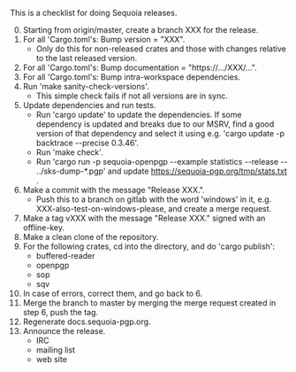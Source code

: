 This is a checklist for doing Sequoia releases.

 0. Starting from origin/master, create a branch XXX for the release.
 1. For all 'Cargo.toml's: Bump version = "XXX".
       - Only do this for non-released crates and those with changes
         relative to the last released version.
 2. For all 'Cargo.toml's: Bump documentation = "https://.../XXX/...".
 3. For all 'Cargo.toml's: Bump intra-workspace dependencies.
 4. Run 'make sanity-check-versions'.
       - This simple check fails if not all versions are in sync.
 5. Update dependencies and run tests.
       - Run 'cargo update' to update the dependencies.  If some
         dependency is updated and breaks due to our MSRV, find a good
         version of that dependency and select it using e.g. 'cargo
         update -p backtrace --precise 0.3.46'.
       - Run 'make check'.
       - Run 'cargo run -p sequoia-openpgp --example statistics
         --release -- ../sks-dump-*.pgp' and update
         https://sequoia-pgp.org/tmp/stats.txt .
 6. Make a commit with the message "Release XXX.".
       - Push this to a branch on gitlab with the word 'windows' in
         it, e.g. XXX-also-test-on-windows-please, and create a merge
         request.
 7. Make a tag vXXX with the message "Release XXX." signed with an
    offline-key.
 8. Make a clean clone of the repository.
 9. For the following crates, cd into the directory, and do 'cargo
    publish':
       - buffered-reader
       - openpgp
       - sop
       - sqv
10. In case of errors, correct them, and go back to 6.
11. Merge the branch to master by merging the merge request created in
    step 6, push the tag.
12. Regenerate docs.sequoia-pgp.org.
13. Announce the release.
       - IRC
       - mailing list
       - web site
